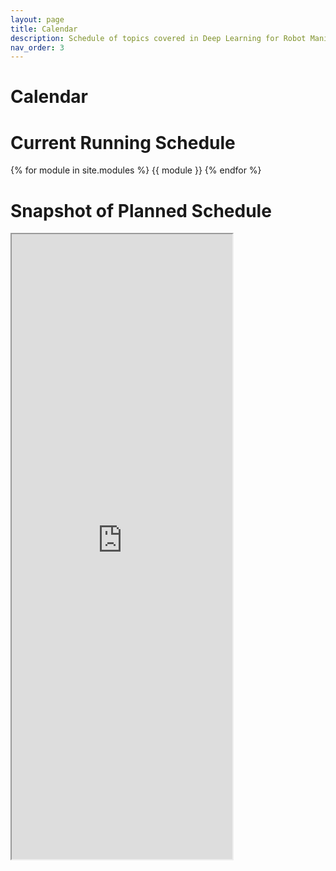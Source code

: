```yaml
---
layout: page
title: Calendar
description: Schedule of topics covered in Deep Learning for Robot Manipulation at the University of Minnesota.
nav_order: 3
---
```


# Calendar

# Current Running Schedule
{% for module in site.modules %}
{{ module }}
{% endfor %}


# Snapshot of Planned Schedule
<div>
<iframe width='70%' height='1000' src=https://docs.google.com/spreadsheets/d/e/2PACX-1vSSEdguJBPyg0sac2GtmB5iFIH3Sl_Xh0dF4-RgwXoexl7xXz0pkZ0_9NvOs7YGIcTo0rNaXCXdDWuP/pubhtml?gid=642809599&amp;single=true&amp;widget=true&amp;headers=false"></iframe>
</div>

